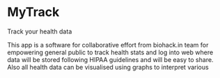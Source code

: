 # MyTrack
Track your health data

This app is a software for collaborative effort from biohack.in team for empowering general public to track health stats and log into web where data will be stored following HIPAA guidelines and will be easy to share. Also all health data can be visualised using graphs to interpret various 
